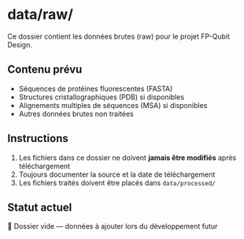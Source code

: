 # data/raw/

Ce dossier contient les données brutes (raw) pour le projet FP-Qubit Design.

## Contenu prévu

- Séquences de protéines fluorescentes (FASTA)
- Structures cristallographiques (PDB) si disponibles
- Alignements multiples de séquences (MSA) si disponibles
- Autres données brutes non traitées

## Instructions

1. Les fichiers dans ce dossier ne doivent **jamais être modifiés** après téléchargement
2. Toujours documenter la source et la date de téléchargement
3. Les fichiers traités doivent être placés dans `data/processed/`

## Statut actuel

🚧 Dossier vide — données à ajouter lors du développement futur


